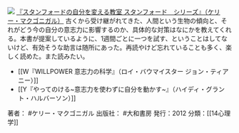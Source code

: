 [![](https://images-fe.ssl-images-amazon.com/images/I/51oPf-4nHJL._SL160_.jpg)](http://www.amazon.co.jp/exec/obidos/ASIN/B00CHWLZ5S/choiyaki81-22/ref=nosim)
[『スタンフォードの自分を変える教室 スタンフォード　シリーズ』（ケリー・マクゴニガル）](http://www.amazon.co.jp/exec/obidos/ASIN/B00CHWLZ5S/choiyaki81-22/ref=nosim)
古くから受け継がれてきた、人間という生物の傾向と、それがどう今の自分の意志力に影響するのか、具体的な対策はなにかを教えてくれる。本書が提案しているように、1週間ごとに一つを試す、ということはしてないけど、有効そうな助言は随所にあった。再読やけど忘れていることも多く、楽しく読めた。また読みたい。

- [[W『WILLPOWER 意志力の科学』（ロイ・バウマイスター ジョン・ティアニー）]]
- [[Y『やってのける~意志力を使わずに自分を動かす~』（ハイディ・グラント・ハルバーソン）]]

著者： #ケリー・マクゴニガル
出版社： #大和書房
発行：2012
分類：[[14心理学]]
